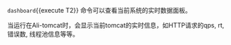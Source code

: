 
`dashboard`{{execute T2}} 命令可以查看当前系统的实时数据面板。

当运行在Ali-tomcat时，会显示当前tomcat的实时信息，如HTTP请求的qps, rt, 错误数, 线程池信息等等。
